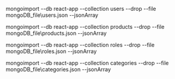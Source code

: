 mongoimport --db react-app --collection users --drop --file mongoDB_file\users.json --jsonArray

mongoimport --db react-app --collection products --drop --file mongoDB_file\products.json --jsonArray

mongoimport --db react-app --collection roles --drop --file mongoDB_file\roles.json --jsonArray

mongoimport --db react-app --collection categories --drop --file mongoDB_file\categories.json --jsonArray